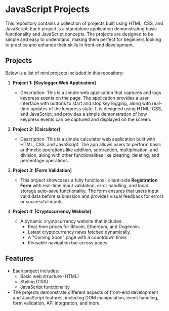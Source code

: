 # JavaScript Projects

This repository contains a collection of projects built using HTML, CSS, and JavaScript. Each project is a standalone application demonstrating basic functionality and JavaScript concepts. The projects are designed to be simple and easy to understand, making them perfect for beginners looking to practice and enhance their skills in front-end development.

## Projects

Below is a list of mini projects included in this repository:

1. **Project 1: [Keylogger Web Application]**
   - Description: This is a simple web application that captures and logs keypress events on the page. The application provides a user interface with buttons to start and stop key logging, along with real-time updates of the keypress state. It is designed using HTML, CSS, and JavaScript, and provides a simple demonstration of how keypress events can be captured and displayed on the screen.

2. **Project 2: [Calculator]**
   - Description: This is a simple calculator web application built with HTML, CSS, and JavaScript. The app allows users to perform basic arithmetic operations like addition, subtraction, multiplication, and division, along with other functionalities like clearing, deleting, and percentage operations.

3. **Project 3: [Form Validation]**
   - This project showcases a fully functional, client-side **Registration Form** with real-time input validation, error handling, and local storage auto-save functionality. The form ensures that users input valid data before submission and provides visual feedback for errors or successful inputs.

4. **Project 4: [Cryptocurrency Website]**
   - A dynamic cryptocurrency website that includes:
      - Real-time prices for Bitcoin, Ethereum, and Dogecoin.
      - Latest cryptocurrency news fetched dynamically.
      - A "Coming Soon" page with a countdown timer.
      - Reusable navigation bar across pages.

## Features
- Each project includes:
  - Basic web structure (HTML)
  - Styling (CSS)
  - JavaScript functionality
- The projects demonstrate different aspects of front-end development and JavaScript features, including DOM manipulation, event handling, form validation, API integration, and more.
